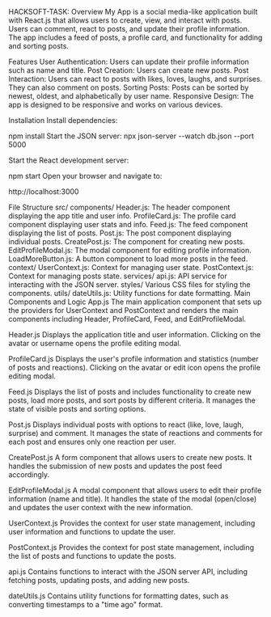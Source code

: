 HACKSOFT-TASK:
Overview
My App is a social media-like application built with React.js that allows users to create, view, and interact with posts. Users can comment, react to posts, and update their profile information. The app includes a feed of posts, a profile card, and functionality for adding and sorting posts.

Features
User Authentication: Users can update their profile information such as name and title.
Post Creation: Users can create new posts.
Post Interaction: Users can react to posts with likes, loves, laughs, and surprises. They can also comment on posts.
Sorting Posts: Posts can be sorted by newest, oldest, and alphabetically by user name.
Responsive Design: The app is designed to be responsive and works on various devices.

Installation
Install dependencies:

npm install
Start the JSON server:
npx json-server --watch db.json --port 5000

Start the React development server:

npm start
Open your browser and navigate to:

http://localhost:3000

File Structure
src/
components/
Header.js: The header component displaying the app title and user info.
ProfileCard.js: The profile card component displaying user stats and info.
Feed.js: The feed component displaying the list of posts.
Post.js: The post component displaying individual posts.
CreatePost.js: The component for creating new posts.
EditProfileModal.js: The modal component for editing profile information.
LoadMoreButton.js: A button component to load more posts in the feed.
context/
UserContext.js: Context for managing user state.
PostContext.js: Context for managing posts state.
services/
api.js: API service for interacting with the JSON server.
styles/
Various CSS files for styling the components.
utils/
dateUtils.js: Utility functions for date formatting.
Main Components and Logic
App.js
The main application component that sets up the providers for UserContext and PostContext and renders the main components including Header, ProfileCard, Feed, and EditProfileModal.

Header.js
Displays the application title and user information. Clicking on the avatar or username opens the profile editing modal.

ProfileCard.js
Displays the user's profile information and statistics (number of posts and reactions). Clicking on the avatar or edit icon opens the profile editing modal.

Feed.js
Displays the list of posts and includes functionality to create new posts, load more posts, and sort posts by different criteria. It manages the state of visible posts and sorting options.

Post.js
Displays individual posts with options to react (like, love, laugh, surprise) and comment. It manages the state of reactions and comments for each post and ensures only one reaction per user.

CreatePost.js
A form component that allows users to create new posts. It handles the submission of new posts and updates the post feed accordingly.

EditProfileModal.js
A modal component that allows users to edit their profile information (name and title). It handles the state of the modal (open/close) and updates the user context with the new information.

UserContext.js
Provides the context for user state management, including user information and functions to update the user.

PostContext.js
Provides the context for post state management, including the list of posts and functions to update the posts.

api.js
Contains functions to interact with the JSON server API, including fetching posts, updating posts, and adding new posts.

dateUtils.js
Contains utility functions for formatting dates, such as converting timestamps to a "time ago" format.